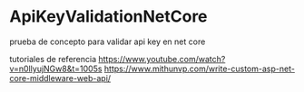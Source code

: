 # ApiKeyValidationNetCore
prueba de concepto para validar api key en net core

tutoriales de referencia
https://www.youtube.com/watch?v=n0llyujNGw8&t=1005s
https://www.mithunvp.com/write-custom-asp-net-core-middleware-web-api/

